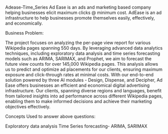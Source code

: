 Adease-Time_Series
Ad Ease is an ads and marketing based company helping businesses elicit maximum clicks @ minimum cost. AdEase is an ad infrastructure to help businesses promote themselves easily, effectively, and economically.

Business Problem:

The project focuses on analyzing the per-page view report for various Wikipedia pages spanning 550 days. By leveraging advanced data analytics techniques, including exploratory data analysis and time series forecasting models such as ARIMA, SARIMAX, and Prophet, we aim to forecast the future view counts for over 145,000 Wikipedia pages. This analysis allows us to predict and optimize ad placements for our clients, ensuring maximum exposure and click-through rates at minimal costs. With our end-to-end solution powered by three AI modules - Design, Dispense, and Decipher, Ad Ease offers businesses an efficient and economical digital advertising infrastructure. Our clients, spanning diverse regions and languages, benefit from tailored insights into ad performance across different Wikipedia pages, enabling them to make informed decisions and achieve their marketing objectives effectively.

Concepts Used to answer above questions:

Exploratory data analysis
Time Series forecasting- ARIMA, SARIMAX
